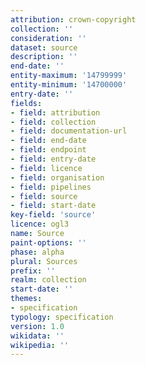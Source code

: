 ```yaml
---
attribution: crown-copyright
collection: ''
consideration: ''
dataset: source
description: ''
end-date: ''
entity-maximum: '14799999'
entity-minimum: '14700000'
entry-date: ''
fields:
- field: attribution
- field: collection
- field: documentation-url
- field: end-date
- field: endpoint
- field: entry-date
- field: licence
- field: organisation
- field: pipelines
- field: source
- field: start-date
key-field: 'source'
licence: ogl3
name: Source
paint-options: ''
phase: alpha
plural: Sources
prefix: ''
realm: collection
start-date: ''
themes:
- specification
typology: specification
version: 1.0
wikidata: ''
wikipedia: ''
---
```

